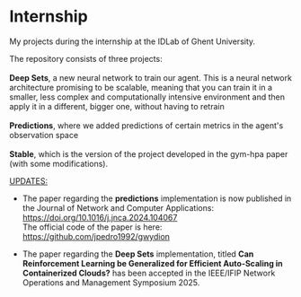 # Internship
My projects during the internship at the IDLab of Ghent University.

The repository consists of three projects: 
<br><br><b>Deep Sets</b>, a new neural network to train our agent. This is a neural network architecture promising to be scalable, meaning that you can train it in a smaller, less complex and computationally intensive environment and then apply it in a different, bigger one, without having to retrain 
<br><br><b>Predictions</b>,  where we added predictions of certain metrics in the agent's observation space
<br><br><b>Stable</b>, which is the version of the project developed in the gym-hpa paper (with some modifications).

<u>UPDATES:</u> <ul> <li> The paper regarding the <b>predictions</b> implementation is now published in the Journal of Network and Computer Applications: https://doi.org/10.1016/j.jnca.2024.104067
<br> The official code of the paper is here: https://github.com/jpedro1992/gwydion</li>
<li> The paper regarding the <b>Deep Sets</b> implementation, titled <b>Can Reinforcement Learning be Generalized for
Efficient Auto-Scaling in Containerized Clouds?</b> has been accepted in the IEEE/IFIP Network Operations and Management Symposium 2025.</li>
</ul>


